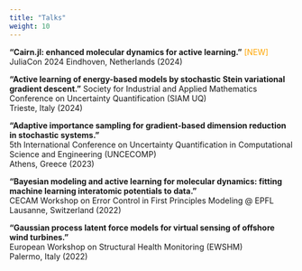 ```yaml
---
title: "Talks"
weight: 10
---
```


**“Cairn.jl: enhanced molecular dynamics for active learning.”** <span style="color:orange">\[NEW\]</span>  
JuliaCon 2024
Eindhoven, Netherlands (2024) 

**“Active learning of energy-based models by stochastic Stein variational gradient descent.”** 
Society for Industrial and Applied Mathematics Conference on Uncertainty Quantification (SIAM UQ)  
Trieste, Italy (2024)

**“Adaptive importance sampling for gradient-based dimension reduction in stochastic systems.”**  
5th International Conference on Uncertainty Quantification in Computational
Science and Engineering (UNCECOMP)  
Athens, Greece (2023)

**“Bayesian modeling and active learning for molecular dynamics: fitting machine learning interatomic potentials to data.”**  
CECAM Workshop on Error Control in First Principles Modeling @ EPFL  
Lausanne, Switzerland (2022)

**“Gaussian process latent force models for virtual sensing of offshore wind turbines.”**  
European Workshop on Structural Health Monitoring (EWSHM)  
Palermo, Italy (2022)
